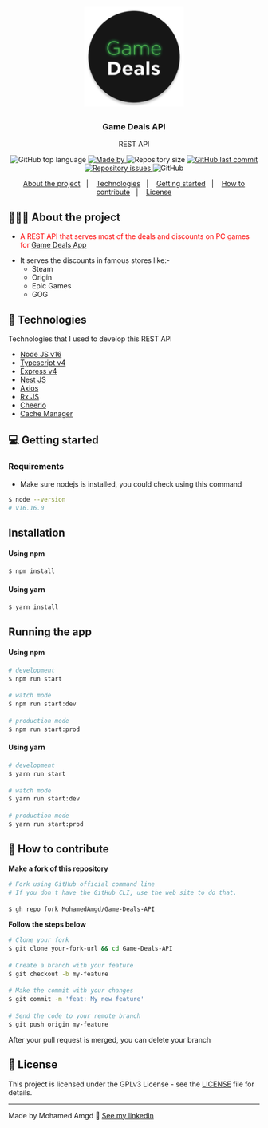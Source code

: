 <h1 align="center">
	<img alt="Logo" src=".github/logo.png" width="200px" />
</h1>

<h3 align="center">
  Game Deals API
</h3>

<p align="center">REST API</p>

<p align="center">
  <img alt="GitHub top language" src="https://img.shields.io/github/languages/top/MohamedAmgd/Game-Deals-API">

  <a href="https://www.linkedin.com/in/mohamedamgd/">
    <img alt="Made by" src="https://img.shields.io/badge/made_by-Mohamed_Amgd-green">
  </a>
  
  <img alt="Repository size" src="https://img.shields.io/github/repo-size/MohamedAmgd/Game-Deals-API">
  
  <a href="https://github.com/MohamedAmgd/Game-Deals-API/commits/main">
    <img alt="GitHub last commit" src="https://img.shields.io/github/last-commit/MohamedAmgd/Game-Deals-API">
  </a>
  
  <a href="https://github.com/MohamedAmgd/Game-Deals-API/issues">
    <img alt="Repository issues" src="https://img.shields.io/github/issues/MohamedAmgd/Game-Deals-API">
  </a>
  
  <img alt="GitHub" src="https://img.shields.io/github/license/MohamedAmgd/Game-Deals-API?cacheSeconds=0">
</p>

<p align="center">
  <a href="#-about-the-project">About the project</a>&nbsp;&nbsp;&nbsp;|&nbsp;&nbsp;&nbsp;
  <a href="#-technologies">Technologies</a>&nbsp;&nbsp;&nbsp;|&nbsp;&nbsp;&nbsp;
  <a href="#-getting-started">Getting started</a>&nbsp;&nbsp;&nbsp;|&nbsp;&nbsp;&nbsp;
  <a href="#-how-to-contribute">How to contribute</a>&nbsp;&nbsp;&nbsp;|&nbsp;&nbsp;&nbsp;
  <a href="#-license">License</a>
</p>

## 👨🏻‍💻 About the project

- <p style="color: red;">A REST API that serves most of the deals and discounts on PC games for <a href="https://github.com/MohamedAmgd/Game-Deals">Game Deals App</a>
- It serves the discounts in famous stores like:-
  <ul>
- Steam
- Origin
- Epic Games
- GOG
  </ul>
</p>

## 🚀 Technologies

Technologies that I used to develop this REST API

- [Node JS v16](https://nodejs.org/en/blog/release/v16.16.0)
- [Typescript v4](https://www.typescriptlang.org/docs/handbook/release-notes/typescript-4-0.html)
- [Express v4](https://expressjs.com/en/api.html)
- [Nest JS](https://docs.nestjs.com/)
- [Axios](https://axios-http.com/)
- [Rx JS](https://rxjs.dev/)
- [Cheerio](https://cheerio.js.org/)
- [Cache Manager](https://github.com/node-cache-manager/node-cache-manager)

## 💻 Getting started

### Requirements

- Make sure nodejs is installed, you could check using this command

```bash
$ node --version
# v16.16.0
```

## Installation

#### Using npm

```bash
$ npm install
```
#### Using yarn

```bash
$ yarn install
```

## Running the app

#### Using npm

```bash
# development
$ npm run start

# watch mode
$ npm run start:dev

# production mode
$ npm run start:prod
```
#### Using yarn

```bash
# development
$ yarn run start

# watch mode
$ yarn run start:dev

# production mode
$ yarn run start:prod
```

## 🤔 How to contribute

**Make a fork of this repository**

```bash
# Fork using GitHub official command line
# If you don't have the GitHub CLI, use the web site to do that.

$ gh repo fork MohamedAmgd/Game-Deals-API
```

**Follow the steps below**

```bash
# Clone your fork
$ git clone your-fork-url && cd Game-Deals-API

# Create a branch with your feature
$ git checkout -b my-feature

# Make the commit with your changes
$ git commit -m 'feat: My new feature'

# Send the code to your remote branch
$ git push origin my-feature
```

After your pull request is merged, you can delete your branch

## 📝 License

This project is licensed under the GPLv3 License - see the [LICENSE](LICENSE) file for details.

---

Made by Mohamed Amgd 👋 [See my linkedin](https://www.linkedin.com/in/mohamedamgd/)
